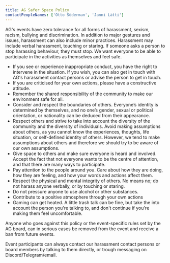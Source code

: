 ```yaml
---
title: AG Safer Space Policy
contactPeopleNames: ['Otto Söderman', 'Janni Lätti']
---
```


AG's events have zero tolerance for all forms of harassment, sexism, racism, bullying and
discrimination. In addition to major gestures and issues, harassment can also include minor
practices. Harassment may include verbal harassment, touching or staring. If someone asks a
person to stop harassing behaviour, they must stop. We want everyone to be able to participate in
the activities as themselves and feel safe.

- If you see or experience inappropriate conduct, you have the right to intervene in the
  situation. If you wish, you can also get in touch with AG's harassment contact persons or
  advise the person to get in touch.
- If you are criticised for your own actions, please have a constructive attitude.
- Remember the shared responsibility of the community to make our environment safe for all.
- Consider and respect the boundaries of others. Everyone’s identity is determined by
  themselves, and no one’s gender, sexual or political orientation, or nationality can be deduced
  from their appearance.
- Respect others and strive to take into account the diversity of the community and the diversity
  of individuals. Avoid making assumptions about others, as you cannot know the experiences,
  thoughts, life situation, or self-defined identity of others. However, we tend to make
  assumptions about others and therefore we should try to be aware of our own assumptions.
- Give space to others and make sure everyone is heard and involved. Accept the fact that not
  everyone wants to be the centre of attention, and that there are many ways to participate.
- Pay attention to the people around you. Care about how they are doing, how they are feeling,
  and how your words and actions affect them.
- Respect the physical and mental integrity of others. No means no; do not harass anyone
  verbally, or by touching or staring.
- Do not pressure anyone to use alcohol or other substances.
- Contribute to a positive atmosphere through your own actions
- Gaming can get heated. A little trash talk can be fine, but take the into account the person you're talking to, and don't continue if you're making them feel uncomfortable.

Anyone who goes against this policy or the event-specific rules set by the AG board, can in serious cases be removed from the event and receive a ban from future events.

Event participants can always contact our harassment contact persons or board members by talking to them directly, or trough messaging on Discord/Telegram/email.
